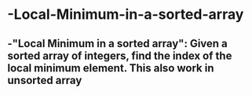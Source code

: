 # -Local-Minimum-in-a-sorted-array

## -"Local Minimum in a sorted array": Given a sorted array of integers, find the index of the local minimum element. This also work in unsorted array
